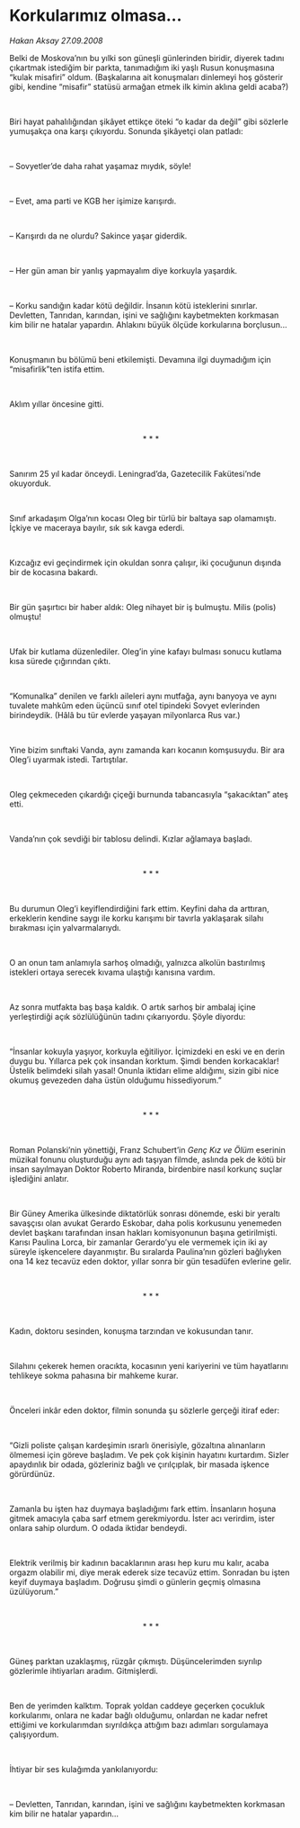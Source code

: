 # Korkularımız olmasa...

*Hakan Aksay 27.09.2008*

<div class="taraf_structure_2col_1zq">
<div class="margen_n">



 <p></p><p>Belki de Moskova’nın bu yılki son güneşli günlerinden biridir, diyerek tadını çıkartmak istediğim bir parkta, tanımadığım iki yaşlı Rusun konuşmasına “kulak misafiri” oldum. (Başkalarına ait konuşmaları dinlemeyi hoş gösterir gibi, kendine “misafir” statüsü armağan etmek ilk kimin aklına geldi acaba?)</p><br/>
<p>Biri hayat pahalılığından şikâyet ettikçe öteki “o kadar da değil” gibi sözlerle yumuşakça ona karşı çıkıyordu. Sonunda şikâyetçi olan patladı:</p><i><br/>
</i><p>– Sovyetler’de daha rahat yaşamaz mıydık, söyle!</p><br/>
<p>– Evet, ama parti ve KGB her işimize karışırdı.</p><br/>
<p>– Karışırdı da ne olurdu? Sakince yaşar giderdik.</p><br/>
<p>– Her gün aman bir yanlış yapmayalım diye korkuyla yaşardık.</p><br/>
<p>– Korku sandığın kadar kötü değildir. İnsanın kötü isteklerini sınırlar. Devletten, Tanrıdan, karından, işini ve sağlığını kaybetmekten korkmasan kim bilir ne hatalar yapardın. Ahlakını büyük ölçüde korkularına borçlusun...</p><br/>
<p>Konuşmanın bu bölümü beni etkilemişti. Devamına ilgi duymadığım için “misafirlik”ten istifa ettim. </p><br/>
<p>Aklım yıllar öncesine gitti.</p><br/>
<p align="center">* * *</p><br/>
<p>Sanırım 25 yıl kadar önceydi. Leningrad’da, Gazetecilik Fakütesi’nde okuyorduk. </p><br/>
<p>Sınıf arkadaşım Olga’nın kocası Oleg bir türlü bir baltaya sap olamamıştı. İçkiye ve maceraya bayılır, sık sık kavga ederdi.</p><br/>
<p>Kızcağız evi geçindirmek için okuldan sonra çalışır, iki çocuğunun dışında bir de kocasına bakardı. </p><br/>
<p>Bir gün şaşırtıcı bir haber aldık: Oleg nihayet bir iş bulmuştu. Milis (polis) olmuştu! </p><br/>
<p>Ufak bir kutlama düzenlediler. Oleg’in yine kafayı bulması sonucu kutlama kısa sürede çığırından çıktı. </p><br/>
<p>“Komunalka” denilen ve farklı aileleri aynı mutfağa, aynı banyoya ve aynı tuvalete mahkûm eden üçüncü sınıf otel tipindeki Sovyet evlerinden birindeydik. (Hâlâ bu tür evlerde yaşayan milyonlarca Rus var.) </p><br/>
<p>Yine bizim sınıftaki Vanda, aynı zamanda karı kocanın komşusuydu. Bir ara Oleg’i uyarmak istedi. Tartıştılar. </p><br/>
<p>Oleg çekmeceden çıkardığı çiçeği burnunda tabancasıyla “şakacıktan” ateş etti. </p><br/>
<p>Vanda’nın çok sevdiği bir tablosu delindi. Kızlar ağlamaya başladı.</p><br/>
<p align="center">* * *</p><br/>
<p>Bu durumun Oleg’i keyiflendirdiğini fark ettim. Keyfini daha da arttıran, erkeklerin kendine saygı ile korku karışımı bir tavırla yaklaşarak silahı bırakması için yalvarmalarıydı. </p><br/>
<p>O an onun tam anlamıyla sarhoş olmadığı, yalnızca alkolün bastırılmış istekleri ortaya serecek kıvama ulaştığı kanısına vardım. </p><br/>
<p>Az sonra mutfakta baş başa kaldık. O artık sarhoş bir ambalaj içine yerleştirdiği açık sözlülüğünün tadını çıkarıyordu. Şöyle diyordu: </p><i><br/>
</i><p>“İnsanlar kokuyla yaşıyor, korkuyla eğitiliyor. İçimizdeki en eski ve en derin duygu bu. Yıllarca pek çok insandan korktum. Şimdi benden korkacaklar! Üstelik belimdeki silah yasal! Onunla iktidarı elime aldığımı, sizin gibi nice okumuş gevezeden daha üstün olduğumu hissediyorum.”</p><br/>
<p align="center">* * *</p><br/>
<p>Roman Polanski’nin yönettiği, Franz Schubert’in <i>Genç Kız ve Ölüm</i> eserinin müzikal fonunu oluşturduğu aynı adı taşıyan filmde, aslında pek de kötü bir insan sayılmayan Doktor Roberto Miranda, birdenbire nasıl korkunç suçlar işlediğini anlatır.</p><br/>
<p>Bir Güney Amerika ülkesinde diktatörlük sonrası dönemde, eski bir yeraltı savaşçısı olan avukat Gerardo Eskobar, daha polis korkusunu yenemeden devlet başkanı tarafından insan hakları komisyonunun başına getirilmişti. Karısı Paulina Lorca, bir zamanlar Gerardo’yu ele vermemek için iki ay süreyle işkencelere dayanmıştır. Bu sıralarda Paulina’nın gözleri bağlıyken ona 14 kez tecavüz eden doktor, yıllar sonra bir gün tesadüfen evlerine gelir.</p><br/>
<p align="center">* * *</p><br/>
<p>Kadın, doktoru sesinden, konuşma tarzından ve kokusundan tanır. </p><br/>
<p>Silahını çekerek hemen oracıkta, kocasının yeni kariyerini ve tüm hayatlarını tehlikeye sokma pahasına bir mahkeme kurar. </p><br/>
<p>Önceleri inkâr eden doktor, filmin sonunda şu sözlerle gerçeği itiraf eder:</p><i><br/>
</i><p>“Gizli poliste çalışan kardeşimin ısrarlı önerisiyle, gözaltına alınanların ölmemesi için göreve başladım. Ve pek çok kişinin hayatını kurtardım. Sizler apaydınlık bir odada, gözleriniz bağlı ve çırılçıplak, bir masada işkence görürdünüz.</p><br/>
<p>Zamanla bu işten haz duymaya başladığımı fark ettim. İnsanların hoşuna gitmek amacıyla çaba sarf etmem gerekmiyordu. İster acı verirdim, ister onlara sahip olurdum. O odada iktidar bendeydi. </p><br/>
<p>Elektrik verilmiş bir kadının bacaklarının arası hep kuru mu kalır, acaba orgazm olabilir mi, diye merak ederek size tecavüz ettim. Sonradan bu işten keyif duymaya başladım. Doğrusu şimdi o günlerin geçmiş olmasına üzülüyorum.” </p><br/>
<p align="center">* * *</p><br/>
<p>Güneş parktan uzaklaşmış, rüzgâr çıkmıştı. Düşüncelerimden sıyrılıp gözlerimle ihtiyarları aradım. Gitmişlerdi. </p><br/>
<p>Ben de yerimden kalktım. Toprak yoldan caddeye geçerken çocukluk korkularımı, onlara ne kadar bağlı olduğumu, onlardan ne kadar nefret ettiğimi ve korkularımdan sıyrıldıkça attığım bazı adımları sorgulamaya çalışıyordum.</p><br/>
<p>İhtiyar bir ses kulağımda yankılanıyordu:</p><i><br/>
</i><p>– Devletten, Tanrıdan, karından, işini ve sağlığını kaybetmekten korkmasan kim bilir ne hatalar yapardın...</p>

<br/>


<div id="taraf_not">
</div>

</div>


</div>
